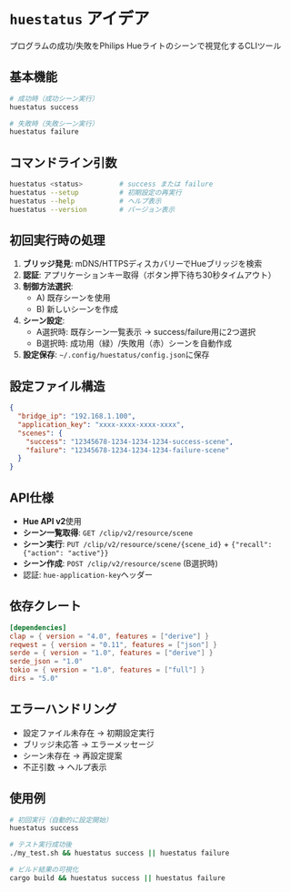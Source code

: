 # `huestatus` アイデア

プログラムの成功/失敗をPhilips Hueライトのシーンで視覚化するCLIツール

## 基本機能

```bash
# 成功時（成功シーン実行）
huestatus success

# 失敗時（失敗シーン実行）
huestatus failure
```

## コマンドライン引数

```bash
huestatus <status>         # success または failure
huestatus --setup          # 初期設定の再実行
huestatus --help           # ヘルプ表示
huestatus --version        # バージョン表示
```

## 初回実行時の処理

1. **ブリッジ発見**: mDNS/HTTPSディスカバリーでHueブリッジを検索
2. **認証**: アプリケーションキー取得（ボタン押下待ち30秒タイムアウト）
3. **制御方法選択**:
   - A) 既存シーンを使用
   - B) 新しいシーンを作成
4. **シーン設定**:
   - A選択時: 既存シーン一覧表示 → success/failure用に2つ選択
   - B選択時: 成功用（緑）/失敗用（赤）シーンを自動作成
5. **設定保存**: `~/.config/huestatus/config.json`に保存

## 設定ファイル構造

```json
{
  "bridge_ip": "192.168.1.100",
  "application_key": "xxxx-xxxx-xxxx-xxxx",
  "scenes": {
    "success": "12345678-1234-1234-1234-success-scene",
    "failure": "12345678-1234-1234-1234-failure-scene"
  }
}
```

## API仕様

- **Hue API v2**使用
- **シーン一覧取得**: `GET /clip/v2/resource/scene`
- **シーン実行**: `PUT /clip/v2/resource/scene/{scene_id}` + `{"recall": {"action": "active"}}`
- **シーン作成**: `POST /clip/v2/resource/scene` (B選択時)
- 認証: `hue-application-key`ヘッダー

## 依存クレート

```toml
[dependencies]
clap = { version = "4.0", features = ["derive"] }
reqwest = { version = "0.11", features = ["json"] }
serde = { version = "1.0", features = ["derive"] }
serde_json = "1.0"
tokio = { version = "1.0", features = ["full"] }
dirs = "5.0"
```

## エラーハンドリング

- 設定ファイル未存在 → 初期設定実行
- ブリッジ未応答 → エラーメッセージ
- シーン未存在 → 再設定提案
- 不正引数 → ヘルプ表示

## 使用例

```bash
# 初回実行（自動的に設定開始）
huestatus success

# テスト実行成功後
./my_test.sh && huestatus success || huestatus failure

# ビルド結果の可視化
cargo build && huestatus success || huestatus failure
```

